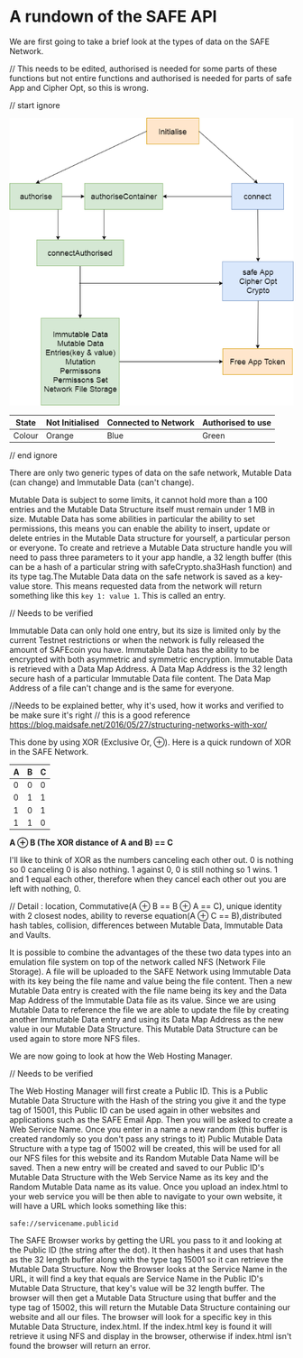 # A rundown of the SAFE API
We are first going to take a brief look at the types of data on the SAFE Network.

// This needs to be edited, authorised is needed for some parts of these functions but not entire functions and authorised is needed for parts of safe App and Cipher Opt, so this is wrong.

// start ignore


![picture](./1.png)

State  | Not Initialised   | Connected to Network  |   Authorised to use
--|---|---|--
Colour  |Orange   | Blue   |  Green

// end ignore

There are only two generic types of data on the safe network, Mutable Data (can change) and Immutable Data (can't change).  

Mutable Data is subject to some limits, it cannot hold more than a 100 entries and the Mutable Data Structure itself must remain under 1 MB in size. Mutable Data has some abilities in particular the ability to set permissions, this means you can enable the ability to insert, update or delete entries in the Mutable Data structure for yourself, a particular person or everyone. To create and retrieve a Mutable Data structure handle you will need to pass three parameters to it your app handle, a 32 length buffer (this can be a hash of a particular string with safeCrypto.sha3Hash function) and its type tag.The Mutable Data data on the safe network is saved as a key-value store. This means requested data from the network will return something like this `key 1: value 1`. This is called an entry.

// Needs to be verified

Immutable Data can only hold one entry, but its size is limited only by the current Testnet restrictions or when the network is fully released the amount of SAFEcoin you have. Immutable Data has the ability to be encrypted with both asymmetric and symmetric encryption. Immutable Data is retrieved with a Data Map Address. A Data Map Address is the 32 length secure hash of a particular Immutable Data file content. The Data Map Address of a file can't change and is the same for everyone.

//Needs to be explained better, why it's used, how it works and verified to be make sure it's right
// this is a good reference https://blog.maidsafe.net/2016/05/27/structuring-networks-with-xor/

This done by using XOR (Exclusive Or, ⊕). Here is a quick rundown of XOR in the SAFE Network.

A  | B  |C |   
--|---|---
0  | 0 | 0
0  | 1 | 1
1  | 0 | 1
1  | 1 | 0

**A ⊕ B (The **XOR** distance of A and B) == C**

I'll like to think of XOR as the numbers canceling each other out. 0 is nothing so 0 canceling 0 is also nothing. 1 against 0, 0 is still nothing so 1 wins. 1 and 1 equal each other, therefore when they cancel each other out you are left with nothing, 0.

// Detail : location, Commutative(A ⊕ B == B ⊕ A == C), unique identity with 2 closest nodes, ability to reverse equation(A ⊕ C == B),distributed hash tables, collision, differences between Mutable Data, Immutable Data and Vaults.

It is possible to combine the advantages of the these two data types into an emulation file system on top of the network called NFS (Network File Storage). A file will be uploaded to the SAFE
Network using Immutable Data with its key being the file name and value being the file content. Then a new Mutable Data entry is created with the file name being its key and the Data Map Address of the Immutable Data file as its value. Since we are using Mutable Data to reference the file we are able to update the file by creating another Immutable Data entry and using its Data Map Address as the new value in our Mutable Data Structure. This Mutable Data Structure can be used again to store more NFS files.

We are now going to look at how the Web Hosting Manager.

// Needs to be verified

The Web Hosting Manager will first create a Public ID. This is a Public Mutable Data Structure with the Hash of the string you give it and the type tag of 15001, this Public ID can be used again in other websites and applications such as the SAFE Email App. Then you will be asked to create a Web Service Name. Once you enter in a name a new random (this buffer is created randomly so you don't pass any strings to it) Public Mutable Data Structure with a type tag of 15002 will be created, this will be used for all our NFS files for this website and its Random Mutable Data Name will be saved. Then a new entry will be created and saved to our Public ID's Mutable Data Structure with the Web Service Name as its key and the Random Mutable Data name as its value. Once you upload an index.html to your web service you will be then able to navigate to your own website, it will have a URL which looks something like this:
```
safe://servicename.publicid
```
The SAFE Browser works by getting the URL you pass to it and looking at the Public ID (the string after the dot). It then hashes it and uses that hash as the 32 length buffer along with the type tag 15001 so it can retrieve the Mutable Data Structure. Now the Browser looks at the Service Name in the URL, it will find a key that equals are Service Name in the Public ID's Mutable Data Structure, that key's value will be 32 length buffer. The browser will then get a Mutable Data Structure using that buffer and the type tag of 15002, this will return the Mutable Data Structure containing our website and all our files. The browser will look for a specific key in this Mutable Data Structure, index.html. If the index.html key is found it will retrieve it using NFS and display in the browser, otherwise if index.html isn't found the browser will return an error.
